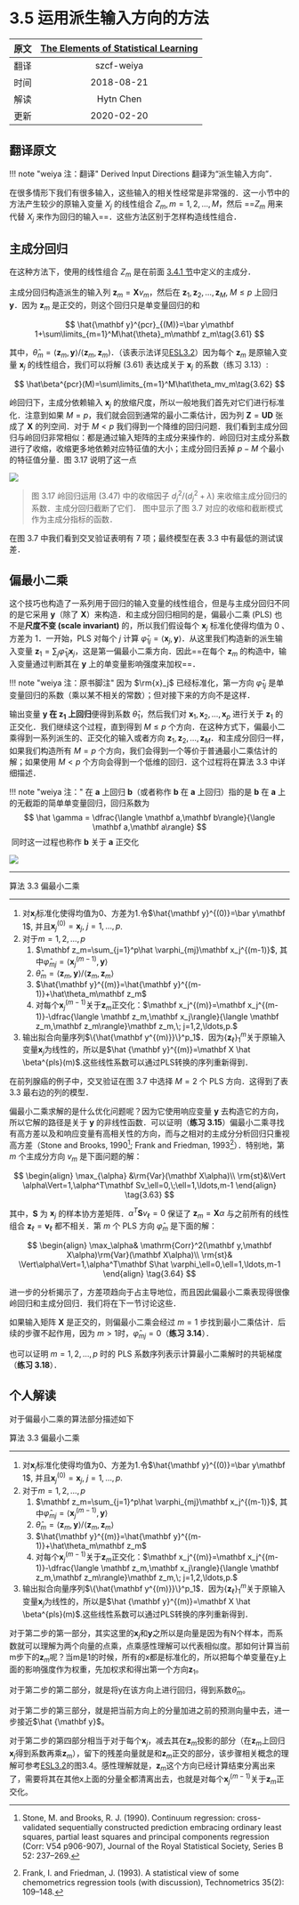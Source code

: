 # 3.5 运用派生输入方向的方法

| 原文 | [The Elements of Statistical Learning](https://web.stanford.edu/~hastie/ElemStatLearn/printings/ESLII_print12.pdf#page=80) |
| :--: | :----------------------------------------------------------: |
| 翻译 |                          szcf-weiya                          |
| 时间 |                          2018-08-21                          |
| 解读 |                          Hytn Chen                           |
| 更新 |                          2020-02-20                          |

## 翻译原文

!!! note "weiya 注：翻译"
    Derived Input Directions 翻译为“派生输入方向”．

在很多情形下我们有很多输入，这些输入的相关性经常是非常强的．这一小节中的方法产生较少的原输入变量 $X_j$ 的线性组合 $Z_m,m=1,2,\ldots,M$，然后 ==$Z_m$ 用来代替 $X_j$ 来作为回归的输入==．这些方法区别于怎样构造线性组合．

## 主成分回归

在这种方法下，使用的线性组合 $Z_m$ 是在前面 [3.4.1 节](https://blog.csdn.net/nstarLDS/article/details/104410566)中定义的主成分．

主成分回归构造派生的输入列 $\mathbf z_m=\mathbf Xv_m$，然后在 $\mathbf z_1,\mathbf z_2,\ldots,\mathbf z_M,\; M\le p$ 上回归 $\mathbf y$．因为 $\mathbf z_m$ 是正交的，则这个回归只是单变量回归的和

$$
\hat{\mathbf y}^{pcr}_{(M)}=\bar y\mathbf 1+\sum\limits_{m=1}^M\hat{\theta}_m\mathbf z_m\tag{3.61}
$$

其中，$\hat\theta_m=\langle \mathbf z_m,\mathbf y\rangle/\langle\mathbf z_m,\mathbf z_m\rangle$．（该表示法详见[ESL3.2](https://blog.csdn.net/nstarLDS/article/details/104409997)）因为每个 $\mathbf z_m$ 是原输入变量 $\mathbf x_j$ 的线性组合，我们可以将解 (3.61) 表达成关于 $\mathbf x_j$ 的系数（练习 3.13）:

$$
\hat\beta^{pcr}(M)=\sum\limits_{m=1}^M\hat\theta_mv_m\tag{3.62}
$$

岭回归下，主成分依赖输入 $\mathbf x_j$ 的放缩尺度，所以一般地我们首先对它们进行标准化．注意到如果 $M=p$，我们就会回到通常的最小二乘估计，因为列 $\mathbf Z=\mathbf U\mathbf D$ 张成了 $\mathbf X$ 的列空间．对于 $M < p$ 我们得到一个降维的回归问题．我们看到主成分回归与岭回归非常相似：都是通过输入矩阵的主成分来操作的．岭回归对主成分系数进行了收缩，收缩更多地依赖对应特征值的大小；主成分回归丢掉 $p-M$ 个最小的特征值分量．图 3.17 说明了这一点

![](../img/03/fig3.17.png)

> 图 3.17 岭回归运用 (3.47) 中的收缩因子 $d_j^2/(d_j^2+\lambda)$ 来收缩主成分回归的系数．主成分回归截断了它们． 图中显示了图 3.7 对应的收缩和截断模式作为主成分指标的函数．

在图 3.7 中我们看到交叉验证表明有 7 项；最终模型在表 3.3 中有最低的测试误差．

## 偏最小二乘

这个技巧也构造了一系列用于回归的输入变量的线性组合，但是与主成分回归不同的是它采用 $\mathbf y$（除了 $\mathbf X$）来构造．和主成分回归相同的是，偏最小二乘 (PLS) 也不是**尺度不变 (scale invariant)** 的，所以我们假设每个 $\mathbf x_j$ 标准化使得均值为 0 、方差为 1．一开始，PLS 对每个 $j$ 计算 $\hat \varphi_{1j}=\langle \mathbf x_j, \mathbf y\rangle$．从这里我们构造新的派生输入变量 $\mathbf z_1=\sum_j\hat \varphi_{1j}\mathbf x_j$，这是第一偏最小二乘方向．因此==在每个 $\mathbf z_m$ 的构造中，输入变量通过判断其在 $\mathbf y$ 上的单变量影响强度来加权==．

!!! note "weiya 注：原书脚注"
    因为 $\rm{x}_j$ 已经标准化，第一方向 $\hat\varphi_{1j}$ 是单变量回归的系数（乘以某不相关的常数）；但对接下来的方向不是这样．

输出变量 **$\mathbf y$ 在 $\mathbf z_1$ 上回归**便得到系数 $\hat \theta_1$，然后我们对 $\mathbf x_1,\mathbf x_2,\ldots,\mathbf x_p$ 进行关于 $\mathbf z_1$ 的正交化．我们继续这个过程，直到得到 $M\le p$ 个方向．在这种方式下，偏最小二乘得到一系列派生的、正交化的输入或者方向 $\mathbf z_1,\mathbf z_2,\ldots, \mathbf z_M$．和主成分回归一样，如果我们构造所有 $M=p$ 个方向，我们会得到一个等价于普通最小二乘估计的解；如果使用 $M< p$ 个方向会得到一个低维的回归．这个过程将在算法 3.3 中详细描述．

!!! note "weiya 注："
    在 $\mathbf a$ 上回归 $\mathbf b$（或者称作 $\mathbf b$ 在 $\mathbf a$ 上回归）指的是
    $\mathbf b$ 在 $\mathbf a$ 上的无截距的简单单变量回归，回归系数为
$$
    \hat \gamma = \dfrac{\langle \mathbf a,\mathbf b\rangle}{\langle \mathbf a,\mathbf a\rangle}
$$
​    同时这一过程也称作 $\mathbf b$ 关于 $\mathbf a$ 正交化


![](../img/03/Alg3.3.png)

****
算法 3.3 偏最小二乘
****

1. 对$\mathbf x_j$标准化使得均值为0、方差为1.令$\hat{\mathbf y}^{(0)}=\bar y\mathbf 1$, 并且$\mathbf x_j^{(0)}=\mathbf x_j,\;j=1,\ldots,p$.
2. 对于$m=1,2,\ldots,p$
   1. $\mathbf z_m=\sum_{j=1}^p\hat \varphi_{mj}\mathbf x_j^{(m-1)}$, 其中$\hat \varphi_{mj}=\langle\mathbf x_j^{(m-1)},\mathbf y\rangle$
   2. $\hat \theta_m=\langle \mathbf z_m, \mathbf y\rangle/\langle \mathbf z_m,\mathbf z_m\rangle$
   3. $\hat{\mathbf y}^{(m)}=\hat{\mathbf y}^{(m-1)}+\hat\theta_m\mathbf z_m$
   4. 对每个$\mathbf x_j^{(m-1)}$关于$\mathbf z_m$正交化：$\mathbf x_j^{(m)}=\mathbf x_j^{(m-1)}-\dfrac{\langle \mathbf z_m,\mathbf x_j\rangle}{\langle \mathbf z_m,\mathbf z_m\rangle}\mathbf z_m,\; j=1,2,\ldots,p.$
3. 输出拟合向量序列$\{\hat{\mathbf y^{(m)}}\}^p_1$．因为$\{\mathbf z_\ell\}^m_1$关于原输入变量$\mathbf x_j$为线性的，所以是$\hat {\mathbf y}^{(m)}=\mathbf X \hat \beta^{pls}(m)$.这些线性系数可以通过PLS转换的序列重新得到．




在前列腺癌的例子中，交叉验证在图 3.7 中选择 $M=2$ 个 PLS 方向．这得到了表 3.3 最右边的列的模型．

偏最小二乘求解的是什么优化问题呢？因为它使用响应变量 $\mathbf y$ 去构造它的方向，所以它解的路径是关于 $\mathbf y$ 的非线性函数．可以证明（**练习 3.15**）偏最小二乘寻找有高方差以及和响应变量有高相关性的方向，而与之相对的主成分分析回归只重视高方差（Stone and Brooks, 1990[^1]; Frank and Friedman, 1993[^2]）．特别地，第 $m$ 个主成分方向 $v_m$ 是下面问题的解：

$$
\begin{align}
\max_{\alpha} &\rm{Var}(\mathbf X\alpha)\\
\rm{st}&\Vert \alpha\Vert=1,\alpha^T\mathbf Sv_\ell=0,\;\ell=1,\ldots,m-1
\end{align}
\tag{3.63}
$$

其中，$\mathbf S$ 为 $\mathbf x_j$ 的样本协方差矩阵．$\alpha^T\mathbf Sv_\ell=0$ 保证了 $\mathbf z_m=\mathbf X\alpha$ 与之前所有的线性组合 $\mathbf z_\ell=\mathbf v_\ell$ 都不相关．第 $m$ 个 PLS 方向 $\hat \varphi_m$ 是下面的解：

$$
\begin{align}
\max_\alpha& \mathrm{Corr}^2(\mathbf y,\mathbf X\alpha)\rm{Var}(\mathbf X\alpha)\\
\rm{st}& \Vert\alpha\Vert=1,\alpha^T\mathbf S\hat \varphi_\ell=0,\ell=1,\ldots,m-1
\end{align}
\tag{3.64}
$$

进一步的分析揭示了，方差项趋向于占主导地位，而且因此偏最小二乘表现得很像岭回归和主成分回归．我们将在下一节讨论这些．

如果输入矩阵 $\mathbf X$ 是正交的，则偏最小二乘会经过 $m=1$ 步找到最小二乘估计．后续的步骤不起作用，因为 $m >1\text{时}，\hat \varphi_{mj}=0$（**练习 3.14**）．

也可以证明 $m=1,2,\ldots,p$ 时的 PLS 系数序列表示计算最小二乘解时的共轭梯度（**练习 3.18**）．

[^1]: Stone, M. and Brooks, R. J. (1990). Continuum regression: cross-validated sequentially constructed prediction embracing ordinary least squares, partial least squares and principal components regression (Corr: V54 p906-907), Journal of the Royal Statistical Society, Series B 52: 237–269.
[^2]: Frank, I. and Friedman, J. (1993). A statistical view of some chemometrics
regression tools (with discussion), Technometrics 35(2): 109–148.

## 个人解读

对于偏最小二乘的算法部分描述如下

算法 3.3 偏最小二乘

****

1. 对$\mathbf x_j$标准化使得均值为0、方差为1.令$\hat{\mathbf y}^{(0)}=\bar y\mathbf 1$, 并且$\mathbf x_j^{(0)}=\mathbf x_j,\;j=1,\ldots,p$.
2. 对于$m=1,2,\ldots,p$
   1. $\mathbf z_m=\sum_{j=1}^p\hat \varphi_{mj}\mathbf x_j^{(m-1)}$, 其中$\hat \varphi_{mj}=\langle\mathbf x_j^{(m-1)},\mathbf y\rangle$
   2. $\hat \theta_m=\langle \mathbf z_m, \mathbf y\rangle/\langle \mathbf z_m,\mathbf z_m\rangle$
   3. $\hat{\mathbf y}^{(m)}=\hat{\mathbf y}^{(m-1)}+\hat\theta_m\mathbf z_m$
   4. 对每个$\mathbf x_j^{(m-1)}$关于$\mathbf z_m$正交化：$\mathbf x_j^{(m)}=\mathbf x_j^{(m-1)}-\dfrac{\langle \mathbf z_m,\mathbf x_j\rangle}{\langle \mathbf z_m,\mathbf z_m\rangle}\mathbf z_m,\; j=1,2,\ldots,p.$
3. 输出拟合向量序列$\{\hat{\mathbf y^{(m)}}\}^p_1$．因为$\{\mathbf z_\ell\}^m_1$关于原输入变量$\mathbf x_j$为线性的，所以是$\hat {\mathbf y}^{(m)}=\mathbf X \hat \beta^{pls}(m)$.这些线性系数可以通过PLS转换的序列重新得到．

对于第二步的第一部分，其实这里的$\mathbf{x}_j$和$\mathbf y$之所以是向量是因为有N个样本，而系数就可以理解为两个向量的点乘，点乘感性理解可以代表相似度。那如何计算当前m步下的$\mathbf{z}_m$呢？当m是1的时候，所有的x都是标准化的，所以把每个单变量在y上面的影响强度作为权重，先加权求和得出第一个方向$\mathbf{z}_1$。

对于第二步的第二部分，就是将y在该方向上进行回归，得到系数$\hat \theta_m$。

对于第二步的第三部分，就是把当前方向上的分量加进之前的预测向量中去，进一步接近$\hat {\mathbf y}$。

对于第二步的第四部分相当于对于每个$\mathbf{x}_j$，减去其在$\mathbf{z}_m$投影的部分（在$\mathbf z_m$上回归$\mathbf{x}_j$得到系数再乘$\mathbf{z}_m$），留下的残差向量就是和$\mathbf{z}_m$正交的部分，该步骤相关概念的理解可参考[ESL3.2](https://blog.csdn.net/nstarLDS/article/details/104409997)的图3.4。感性理解就是，$\mathbf z_m$这个方向已经计算结束分离出来了，需要将其在其他x上面的分量全都清离出去，也就是对每个$\mathbf x_j^{(m-1)}$关于$\mathbf z_m$正交化。

